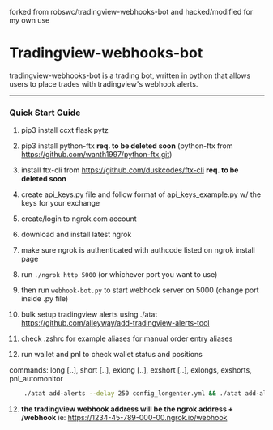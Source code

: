 forked from robswc/tradingview-webhooks-bot and hacked/modified for my own use

# Tradingview-webhooks-bot

tradingview-webhooks-bot is a trading bot, written in python that allows users to place trades with tradingview's webhook alerts.

---
### Quick Start Guide

1. pip3 install ccxt flask pytz
2. pip3 install python-ftx **req. to be deleted soon**  (python-ftx from https://github.com/wanth1997/python-ftx.git)
12. install ftx-cli from https://github.com/duskcodes/ftx-cli **req. to be deleted soon**
3. create api_keys.py file and follow format of api_keys_example.py w/ the keys for your exchange
4. create/login to ngrok.com account
5. download and install latest ngrok
6. make sure ngrok is authenticated with authcode listed on ngrok install page

7. run `./ngrok http 5000` (or whichever port you want to use)
8. then run `webhook-bot.py` to start webhook server on 5000 (change port inside .py file)

9. bulk setup tradingview alerts using ./atat  https://github.com/alleyway/add-tradingview-alerts-tool
10. check .zshrc for example aliases for manual order entry aliases
11. run wallet and pnl to check wallet status and positions

commands: long [..], short [..], exlong [..], exshort [..], exlongs, exshorts, pnl_automonitor
```bash
	./atat add-alerts --delay 250 config_longenter.yml && ./atat add-alerts --delay 250 config_longadd.yml && ./atat add-alerts --delay 250 config_longexit.yml && ./atat add-alerts --delay 250 config_longtp.yml && ./atat add-alerts --delay 250 config_shortenter.yml && ./atat add-alerts --delay 250 config_shortadd.yml && ./atat add-alerts --delay 250 config_shortexit.yml && ./atat add-alerts --delay 250 config_shortTP.yml
```
12. **the tradingview webhook address will be the ngrok address + /webhook**
ie: https://1234-45-789-000-00.ngrok.io/webhook
